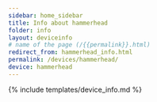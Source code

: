 ```yaml
---
sidebar: home_sidebar
title: Info about hammerhead
folder: info
layout: deviceinfo
# name of the page (/{{permalink}}.html)
redirect_from: hammerhead_info.html
permalink: /devices/hammerhead/
device: hammerhead
---
```

{% include templates/device_info.md %}
